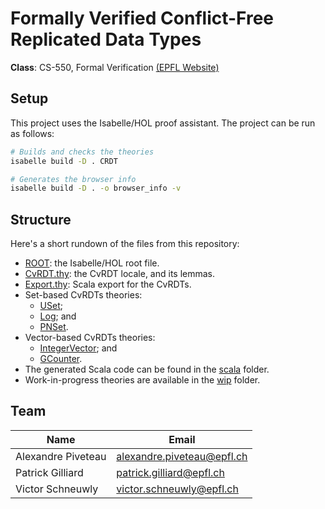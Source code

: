 # Formally Verified Conflict-Free Replicated Data Types

**Class**: CS-550, Formal Verification [(EPFL Website)](https://edu.epfl.ch/coursebook/en/formal-verification-CS-550)

## Setup

This project uses the Isabelle/HOL proof assistant. The project can be run
as follows:

```bash
# Builds and checks the theories
isabelle build -D . CRDT

# Generates the browser info
isabelle build -D . -o browser_info -v
```

## Structure

Here's a short rundown of the files from this repository:

+ [ROOT](ROOT): the Isabelle/HOL root file.
+ [CvRDT.thy](CvRDT.thy): the CvRDT locale, and its lemmas.
+ [Export.thy](Export.thy): Scala export for the CvRDTs.
+ Set-based CvRDTs theories:
  - [USet](USet.thy);
  - [Log](Log.thy); and
  - [PNSet](PNSet.thy).
+ Vector-based CvRDTs theories:
  - [IntegerVector](IntegerVector.thy); and
  - [GCounter](GCounter.thy).
+ The generated Scala code can be found in the [scala](scala) folder.
+ Work-in-progress theories are available in the [wip](wip) folder.

## Team

| Name | Email |
|---|---|
| Alexandre Piveteau | alexandre.piveteau@epfl.ch |
| Patrick Gilliard | patrick.gilliard@epfl.ch |
| Victor Schneuwly | victor.schneuwly@epfl.ch |
